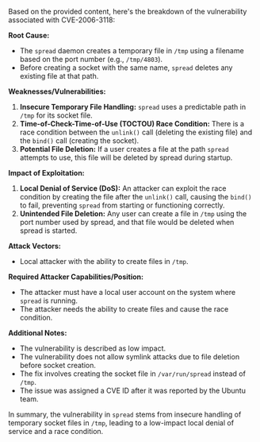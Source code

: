 Based on the provided content, here's the breakdown of the vulnerability associated with CVE-2006-3118:

**Root Cause:**

- The `spread` daemon creates a temporary file in `/tmp` using a filename based on the port number (e.g., `/tmp/4803`).
- Before creating a socket with the same name, `spread` deletes any existing file at that path.

**Weaknesses/Vulnerabilities:**

1.  **Insecure Temporary File Handling:** `spread` uses a predictable path in `/tmp` for its socket file.
2.  **Time-of-Check-Time-of-Use (TOCTOU) Race Condition:** There is a race condition between the `unlink()` call (deleting the existing file) and the `bind()` call (creating the socket).
3.  **Potential File Deletion:** If a user creates a file at the path `spread` attempts to use, this file will be deleted by spread during startup.

**Impact of Exploitation:**

1.  **Local Denial of Service (DoS):** An attacker can exploit the race condition by creating the file after the `unlink()` call, causing the `bind()` to fail, preventing `spread` from starting or functioning correctly.
2.  **Unintended File Deletion:** Any user can create a file in `/tmp` using the port number used by spread, and that file would be deleted when spread is started.

**Attack Vectors:**

- Local attacker with the ability to create files in `/tmp`.

**Required Attacker Capabilities/Position:**

- The attacker must have a local user account on the system where `spread` is running.
- The attacker needs the ability to create files and cause the race condition.

**Additional Notes:**

- The vulnerability is described as low impact.
- The vulnerability does not allow symlink attacks due to file deletion before socket creation.
- The fix involves creating the socket file in `/var/run/spread` instead of `/tmp`.
- The issue was assigned a CVE ID after it was reported by the Ubuntu team.

In summary, the vulnerability in `spread` stems from insecure handling of temporary socket files in `/tmp`, leading to a low-impact local denial of service and a race condition.